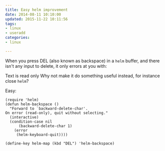 ```yaml
---
title: Easy helm improvement
date: 2014-08-11 10:10:00
updated: 2015-11-22 10:11:56
tags: 
- linux
- useradd
categories: 
- linux

---
```

When you press <kdb>DEL</kdb> (also known as backspace) in a `helm` buffer, and there isn't any input to delete, it only errors at you with:

Text is read only
Why not make it do something useful instead, for instance close `helm`?


<!--more-->


Easy:

    (require 'helm)
    (defun helm-backspace ()
      "Forward to `backward-delete-char'.
    On error (read-only), quit without selecting."
      (interactive)
      (condition-case nil
          (backward-delete-char 1)
        (error
         (helm-keyboard-quit))))
    
    (define-key helm-map (kbd "DEL") 'helm-backspace)